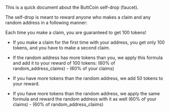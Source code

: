 This is a quick document about the ButtCoin self-drop (faucet).

The self-drop is meant to reward anyone who makes a claim and any random address in a following manner:

Each time you make a claim, you are guaranteed to get 100 tokens!

- If you make a claim for the first time with your address, you get only 100 tokens, and you have to make a second claim.

- If the random address has more tokens than you, we apply this formula and add it to your reward of 100 tokens: 
(60% of random_address_claims) - (60% of your claims)

- If you have more tokens than the random address, we add 50 tokens to your reward.

- If you have more tokens than the random address, we apply the same formula and reward the random address with it as well
(60% of your claims) - (60% of random_address_claims)

